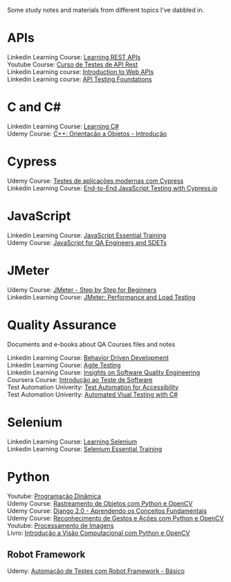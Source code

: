 Some study notes and materials from different topics I've dabbled in.

# APIs

Linkedin Learning Course: [Learning REST APIs](https://www.linkedin.com/learning/learning-rest-apis/)  
Youtube Course: [Curso de Testes de API Rest](https://www.youtube.com/playlist?list=PLf8x7B3nFTl17WeEVj405tHlstiq1kNBX)  
Linkedin Learning course: [Introduction to Web APIs](https://www.linkedin.com/learning/introduction-to-web-apis/)  
Linkedin Learning course: [API Testing Foundations](https://www.linkedin.com/learning/api-testing-foundations/)


# C and C#

Linkedin Learning Course: [Learning C#](https://www.linkedin.com/learning/learning-c-sharp-2018)  
Udemy Course: [C++: Orientação a Objetos - Introdução](https://www.udemy.com/course/orientacao-a-objetos-c/)


# Cypress

Udemy Course: [Testes de aplicações modernas com Cypress](https://www.udemy.com/course/testes-cypress/)  
Linkedin Learning Course: [End-to-End JavaScript Testing with Cypress.io](https://www.linkedin.com/learning/end-to-end-javascript-testing-with-cypress-io/)
  

# JavaScript

Linkedin Learning Course: [JavaScript Essential Training](https://www.linkedin.com/learning/javascript-essential-training)  
Udemy Course: [JavaScript for QA Engineers and SDETs](https://www.udemy.com/course/javascript-for-qa-engineers-and-sdets)


# JMeter

Udemy Course: [JMeter - Step by Step for Beginners](https://www.udemy.com/course/jmeter-step-by-step-for-beginners/)  
Linkedin Learning Course: [JMeter: Performance and Load Testing](https://www.linkedin.com/learning/jmeter-performance-and-load-testing/)


# Quality Assurance

Documents and e-books about QA
Courses files and notes

Linkedin Learning Course: [Behavior Driven Development](https://www.linkedin.com/learning/behavior-driven-development/)  
Linkedin Learning Course: [Agile Testing](https://www.linkedin.com/learning/agile-testing-2/)  
Linkedin Learning Course: [Insights on Software Quality Engineering](https://www.linkedin.com/learning/insights-on-software-quality-engineering/)  
Coursera Course: [Introdução ao Teste de Software](https://www.coursera.org/learn/intro-teste-de-software)  
Test Automation Univerity: [Test Automation for Accessibility](https://testautomationu.applitools.com/accessibility-testing-tutorial/)  
Test Automation Univerity: [Automated Viual Testing with C#](https://testautomationu.applitools.com/automated-visual-testing-in-csharp/)  


# Selenium

Linkedin Learning Course: [Learning Selenium](https://linkedin.com/learning/learning-selenium/)  
Linkedin Learning Course: [Selenium Essential Training](https://www.linkedin.com/learning/selenium-essential-training/)


# Python

Youtube: [Programação Dinâmica](https://www.youtube.com/c/ProgramaçãoDinâmica)  
Udemy Course: [Rastreamento de Objetos com Python e OpenCV](https://www.udemy.com/course/rastreamento-objetos-python-opencv/)  
Udemy Course: [Django 2.0 - Aprendendo os Conceitos Fundamentais](https://www.youtube.com/c/ProgramaçãoDinâmica)  
Udemy Course: [Reconhecimento de Gestos e Ações com Python e OpenCV](https://www.udemy.com/course/reconhecimento-gestos-acoes-python-opencv/)  
Youtube: [Processamento de Imagens](https://www.youtube.com/playlist?list=PL5TJqBvpXQv54i_HWjd7s70vbP4Is7sK_)  
Livro: [Introdução a Visão Computacional com Python e OpenCV](https://cv.antonello.com.br/wp-content/uploads/2017/02/Livro-Introdução-a-Visão-Computacional-com-Python-e-OpenCV-3.pdf)

## Robot Framework

Udemy: [Automação de Testes com Robot Framework - Básico](https://www.udemy.com/course/automacao-de-testes-com-robot-framework-basico/)